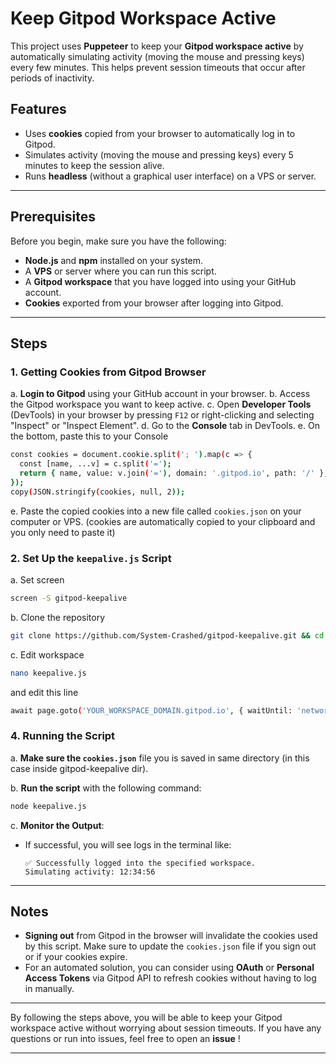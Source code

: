# Keep Gitpod Workspace Active

This project uses **Puppeteer** to keep your **Gitpod workspace active** by automatically simulating activity (moving the mouse and pressing keys) every few minutes. This helps prevent session timeouts that occur after periods of inactivity.

## Features
- Uses **cookies** copied from your browser to automatically log in to Gitpod.
- Simulates activity (moving the mouse and pressing keys) every 5 minutes to keep the session alive.
- Runs **headless** (without a graphical user interface) on a VPS or server.

---

## Prerequisites
Before you begin, make sure you have the following:
- **Node.js** and **npm** installed on your system.
- A **VPS** or server where you can run this script.
- A **Gitpod workspace** that you have logged into using your GitHub account.
- **Cookies** exported from your browser after logging into Gitpod.

---

## Steps

### 1. Getting Cookies from Gitpod Browser

a. **Login to Gitpod** using your GitHub account in your browser.
b. Access the Gitpod workspace you want to keep active.
c. Open **Developer Tools** (DevTools) in your browser by pressing `F12` or right-clicking and selecting "Inspect" or "Inspect Element".
d. Go to the **Console** tab in DevTools.
e. On the bottom, paste this to your Console
```bash
const cookies = document.cookie.split('; ').map(c => {
  const [name, ...v] = c.split('=');
  return { name, value: v.join('='), domain: '.gitpod.io', path: '/' };
});
copy(JSON.stringify(cookies, null, 2));
```
e. Paste the copied cookies into a new file called `cookies.json` on your computer or VPS.
   (cookies are automatically copied to your clipboard and you only need to paste it)

### 2. Set Up the `keepalive.js` Script

a. Set screen
```bash
screen -S gitpod-keepalive
```

b. Clone the repository
```bash
git clone https://github.com/System-Crashed/gitpod-keepalive.git && cd gitpod-keepalive.git && npm puppeteer fs
```

c. Edit workspace
```bash
nano keepalive.js
```
and edit this line
```bash
await page.goto('YOUR_WORKSPACE_DOMAIN.gitpod.io', { waitUntil: 'networkidle2' });
```

### 4. Running the Script

a. **Make sure the `cookies.json`** file you is saved in same directory (in this case inside gitpod-keepalive dir).

b. **Run the script** with the following command:

```bash
node keepalive.js
```

c. **Monitor the Output**:
   - If successful, you will see logs in the terminal like:
     ```
     ✅ Successfully logged into the specified workspace.
     Simulating activity: 12:34:56
     ```

---

## Notes
- **Signing out** from Gitpod in the browser will invalidate the cookies used by this script. Make sure to update the `cookies.json` file if you sign out or if your cookies expire.
- For an automated solution, you can consider using **OAuth** or **Personal Access Tokens** via Gitpod API to refresh cookies without having to log in manually.

---

By following the steps above, you will be able to keep your Gitpod workspace active without worrying about session timeouts. If you have any questions or run into issues, feel free to open an **issue** !

---
